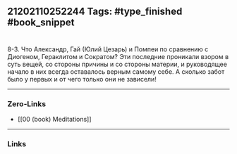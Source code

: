 21202110252244
Tags: #type_finished #book_snippet 
---
# 

 8-3. Что Александр, Гай (Юлий Цезарь) и Помпеи по сравнению с Диогеном, Гераклитом и Сократом?  Эти последние проникали взором в суть вещей, со стороны причины и со стороны материи, и руководящее начало в них всегда оставалось верным самому себе. А сколько забот было у первых и от чего только они не зависели! 

---
### Zero-Links
 - [[00 (book) Meditations]]
---
### Links
